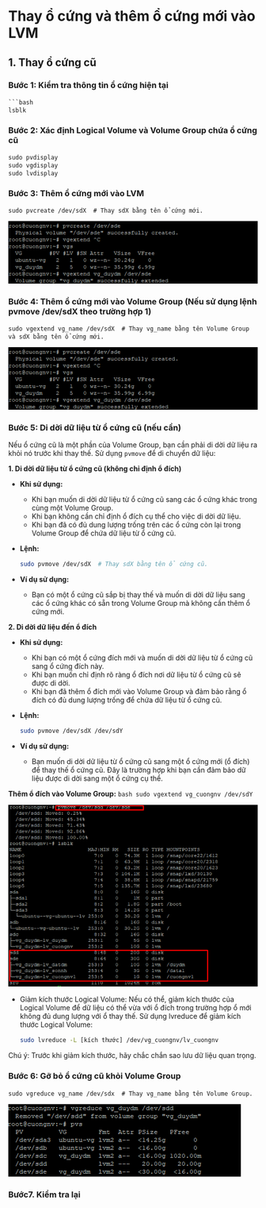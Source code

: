 # Thay ổ cứng và thêm ổ cứng mới vào LVM

## 1. Thay ổ cứng cũ

### Bước 1: Kiểm tra thông tin ổ cứng hiện tại
    ```bash
    lsblk
    
### Bước 2: Xác định Logical Volume và Volume Group chứa ổ cứng cũ

    sudo pvdisplay
    sudo vgdisplay
    sudo lvdisplay
    
### Bước 3: Thêm ổ cứng mới vào LVM

    sudo pvcreate /dev/sdX  # Thay sdX bằng tên ổ cứng mới.
    
![Command Prompt](https://github.com/cuongnvvietis/NhanHoa/blob/main/Docs/Esxi/Picture/Add%20Storage/Screenshot_141.png)

### Bước 4: Thêm ổ cứng mới vào Volume Group (Nếu sử dụng lệnh pvmove /dev/sdX theo trường hợp 1)

    sudo vgextend vg_name /dev/sdX  # Thay vg_name bằng tên Volume Group và sdX bằng tên ổ cứng mới.  
    
 ![Command Prompt](https://github.com/cuongnvvietis/NhanHoa/blob/main/Docs/Esxi/Picture/Add%20Storage/Screenshot_141.png)
 
### Bước 5: Di dời dữ liệu từ ổ cứng cũ (nếu cần)
    
   Nếu ổ cứng cũ là một phần của Volume Group, bạn cần phải di dời dữ liệu ra khỏi nó trước khi thay thế. Sử dụng `pvmove` để di chuyển dữ liệu:

   **1. Di dời dữ liệu từ ổ cứng cũ (không chỉ định ổ đích)**

   - **Khi sử dụng:**
     - Khi bạn muốn di dời dữ liệu từ ổ cứng cũ sang các ổ cứng khác trong cùng một Volume Group.
     - Khi bạn không cần chỉ định ổ đích cụ thể cho việc di dời dữ liệu.
     - Khi bạn đã có đủ dung lượng trống trên các ổ cứng còn lại trong Volume Group để chứa dữ liệu từ ổ cứng cũ.

   - **Lệnh:**
     ```bash
     sudo pvmove /dev/sdX  # Thay sdX bằng tên ổ cứng cũ.
     ```

   - **Ví dụ sử dụng:**
     - Bạn có một ổ cứng cũ sắp bị thay thế và muốn di dời dữ liệu sang các ổ cứng khác có sẵn trong Volume Group mà không cần thêm ổ cứng mới.


   **2. Di dời dữ liệu đến ổ đích**

   - **Khi sử dụng:**
     - Khi bạn có một ổ cứng đích mới và muốn di dời dữ liệu từ ổ cứng cũ sang ổ cứng đích này.
     - Khi bạn muốn chỉ định rõ ràng ổ đích nơi dữ liệu từ ổ cứng cũ sẽ được di dời.
     - Khi bạn đã thêm ổ đích mới vào Volume Group và đảm bảo rằng ổ đích có đủ dung lượng trống để chứa dữ liệu từ ổ cứng cũ.

   - **Lệnh:**
     ```bash
     sudo pvmove /dev/sdX /dev/sdY
     ```

   - **Ví dụ sử dụng:**
     - Bạn muốn di dời dữ liệu từ ổ cứng cũ sang một ổ cứng mới (ổ đích) để thay thế ổ cứng cũ. Đây là trường hợp khi bạn cần đảm bảo dữ liệu được di dời sang một ổ cứng cụ thể.

   **Thêm ổ đích vào Volume Group:**
       ```bash
   sudo vgextend vg_cuongnv /dev/sdY
    ```
    
 ![Command Prompt](https://github.com/cuongnvvietis/NhanHoa/blob/main/Docs/Esxi/Picture/Add%20Storage/Screenshot_142.png)

- Giảm kích thước Logical Volume: Nếu có thể, giảm kích thước của Logical Volume để dữ liệu có thể vừa với ổ đích trong trường hợp ổ mới không đủ dung lượng với ổ thay thế. Sử dụng lvreduce để giảm kích thước Logical Volume:
    ```bash
    sudo lvreduce -L [kích thước] /dev/vg_cuongnv/lv_cuongnv
    
Chú ý: Trước khi giảm kích thước, hãy chắc chắn sao lưu dữ liệu quan trọng.

### Bước 6: Gỡ bỏ ổ cứng cũ khỏi Volume Group

    sudo vgreduce vg_name /dev/sdx  # Thay vg_name bằng tên Volume Group.
    
 ![Command Prompt](https://github.com/cuongnvvietis/NhanHoa/blob/main/Docs/Esxi/Picture/Add%20Storage/Screenshot_143.png) 

### Bước7. Kiểm tra lại
